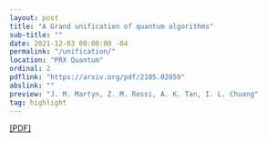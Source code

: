 ```yaml
---
layout: post
title: "A Grand unification of quantum algorithms"
sub-title: ""
date: 2021-12-03 00:00:00 -04
permalink: "/unification/"
location: "PRX Quantum"
ordinal: 2
pdflink: "https://arxiv.org/pdf/2105.02859"
abslink: ""
preview: "J. M. Martyn, Z. M. Rossi, A. K. Tan, I. L. Chuang"
tag: highlight
---
```

[\[PDF\]](https://arxiv.org/pdf/2105.02859)
